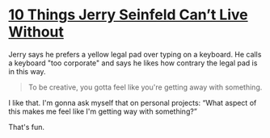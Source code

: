 # [10 Things Jerry Seinfeld Can’t Live Without](https://www.youtube.com/watch?v=YL2sr99Sv18)

Jerry says he prefers a yellow legal pad over typing on a keyboard. He calls a keyboard "too corporate" and says he likes how contrary the legal pad is in this way.

> To be creative, you gotta feel like you're getting away with something.

I like that. I'm gonna ask myself that on personal projects: “What aspect of this makes me feel like I'm getting way with something?”

That's fun.
